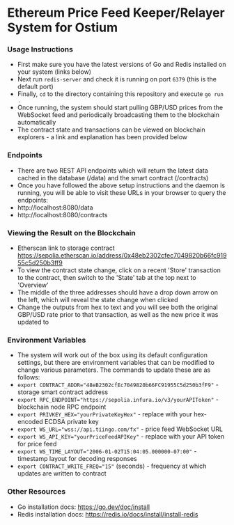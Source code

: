 # Ethereum Price Feed Keeper/Relayer System for Ostium

### Usage Instructions
- First make sure you have the latest versions of Go and Redis installed on your system (links below)
- Next run `redis-server` and check it is running on port `6379` (this is the default port)
- Finally, `cd` to the directory containing this repository and execute `go run .`
- Once running, the system should start pulling GBP/USD prices from the WebSocket feed and periodically broadcasting them to the blockchain automatically
- The contract state and transactions can be viewed on blockchain explorers - a link and explanation has been provided below

### Endpoints
- There are two REST API endpoints which will return the latest data cached in the database (/data) and the smart contract (/contracts)
- Once you have followed the above setup instructions and the daemon is running, you will be able to visit these URLs in your browser to query the endpoints:
- http://localhost:8080/data
- http://localhost:8080/contracts

### Viewing the Result on the Blockchain
- Etherscan link to storage contract https://sepolia.etherscan.io/address/0x48eb2302cfec7049820b66fc91955c5d250b3ff9
- To view the contract state change, click on a recent 'Store' transaction to the contract, then switch to the 'State' tab at the top next to 'Overview'
- The middle of the three addresses should have a drop down arrow on the left, which will reveal the state change when clicked
- Change the outputs from hex to text and you will see both the original GBP/USD rate prior to that transaction, as well as the new price it was updated to

### Environment Variables
- The system will work out of the box using its default configuration settings, but there are environment variables that can be modified to change various parameters. The commands to update these are as follows:
- `export CONTRACT_ADDR="48eB2302cfEc7049820b66FC91955C5d250b3fF9"` - storage smart contract address
- `export RPC_ENDPOINT="https://sepolia.infura.io/v3/yourAPIToken"` - blockchain node RPC endpoint
- `export PRIVKEY_HEX="yourPrivateKeyHex"` - replace with your hex-encoded ECDSA private key
- `export WS_URL="wss://api.tiingo.com/fx"` - price feed WebSocket URL
- `export WS_API_KEY="yourPriceFeedAPIKey"` - replace with your API token for price feed
- `export WS_TIME_LAYOUT="2006-01-02T15:04:05.000000-07:00"` - timestamp layout for decoding responses
- `export CONTRACT_WRITE_FREQ="15"` (seconds) - frequency at which updates are written to contract 

### Other Resources
- Go installation docs: https://go.dev/doc/install
- Redis installation docs: https://redis.io/docs/install/install-redis
